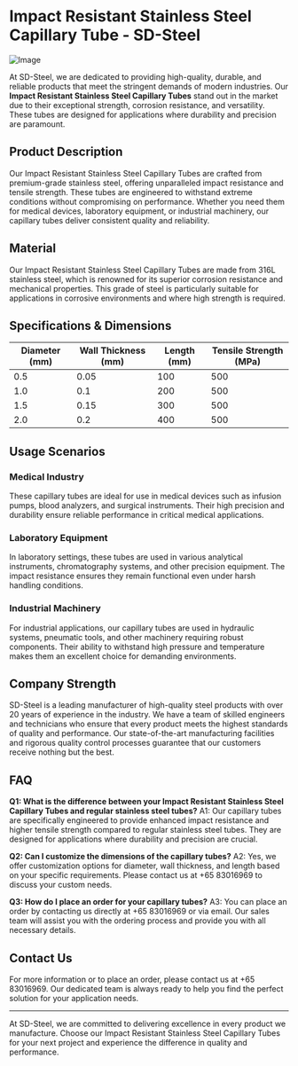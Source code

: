 # Impact Resistant Stainless Steel Capillary Tube - SD-Steel

![Image](https://github.com/user-attachments/assets/2567258e-e124-4816-932d-1809bd27ef0b)

At SD-Steel, we are dedicated to providing high-quality, durable, and reliable products that meet the stringent demands of modern industries. Our **Impact Resistant Stainless Steel Capillary Tubes** stand out in the market due to their exceptional strength, corrosion resistance, and versatility. These tubes are designed for applications where durability and precision are paramount.

## Product Description

Our Impact Resistant Stainless Steel Capillary Tubes are crafted from premium-grade stainless steel, offering unparalleled impact resistance and tensile strength. These tubes are engineered to withstand extreme conditions without compromising on performance. Whether you need them for medical devices, laboratory equipment, or industrial machinery, our capillary tubes deliver consistent quality and reliability.

## Material

Our Impact Resistant Stainless Steel Capillary Tubes are made from 316L stainless steel, which is renowned for its superior corrosion resistance and mechanical properties. This grade of steel is particularly suitable for applications in corrosive environments and where high strength is required.

## Specifications & Dimensions

| Diameter (mm) | Wall Thickness (mm) | Length (mm) | Tensile Strength (MPa) |
|---------------|---------------------|-------------|------------------------|
| 0.5           | 0.05                | 100         | 500                    |
| 1.0           | 0.1                 | 200         | 500                    |
| 1.5           | 0.15                | 300         | 500                    |
| 2.0           | 0.2                 | 400         | 500                    |

## Usage Scenarios

### Medical Industry
These capillary tubes are ideal for use in medical devices such as infusion pumps, blood analyzers, and surgical instruments. Their high precision and durability ensure reliable performance in critical medical applications.

### Laboratory Equipment
In laboratory settings, these tubes are used in various analytical instruments, chromatography systems, and other precision equipment. The impact resistance ensures they remain functional even under harsh handling conditions.

### Industrial Machinery
For industrial applications, our capillary tubes are used in hydraulic systems, pneumatic tools, and other machinery requiring robust components. Their ability to withstand high pressure and temperature makes them an excellent choice for demanding environments.

## Company Strength

SD-Steel is a leading manufacturer of high-quality steel products with over 20 years of experience in the industry. We have a team of skilled engineers and technicians who ensure that every product meets the highest standards of quality and performance. Our state-of-the-art manufacturing facilities and rigorous quality control processes guarantee that our customers receive nothing but the best.

## FAQ

**Q1: What is the difference between your Impact Resistant Stainless Steel Capillary Tubes and regular stainless steel tubes?**
A1: Our capillary tubes are specifically engineered to provide enhanced impact resistance and higher tensile strength compared to regular stainless steel tubes. They are designed for applications where durability and precision are crucial.

**Q2: Can I customize the dimensions of the capillary tubes?**
A2: Yes, we offer customization options for diameter, wall thickness, and length based on your specific requirements. Please contact us at +65 83016969 to discuss your custom needs.

**Q3: How do I place an order for your capillary tubes?**
A3: You can place an order by contacting us directly at +65 83016969 or via email. Our sales team will assist you with the ordering process and provide you with all necessary details.

## Contact Us

For more information or to place an order, please contact us at +65 83016969. Our dedicated team is always ready to help you find the perfect solution for your application needs.

---

At SD-Steel, we are committed to delivering excellence in every product we manufacture. Choose our Impact Resistant Stainless Steel Capillary Tubes for your next project and experience the difference in quality and performance.